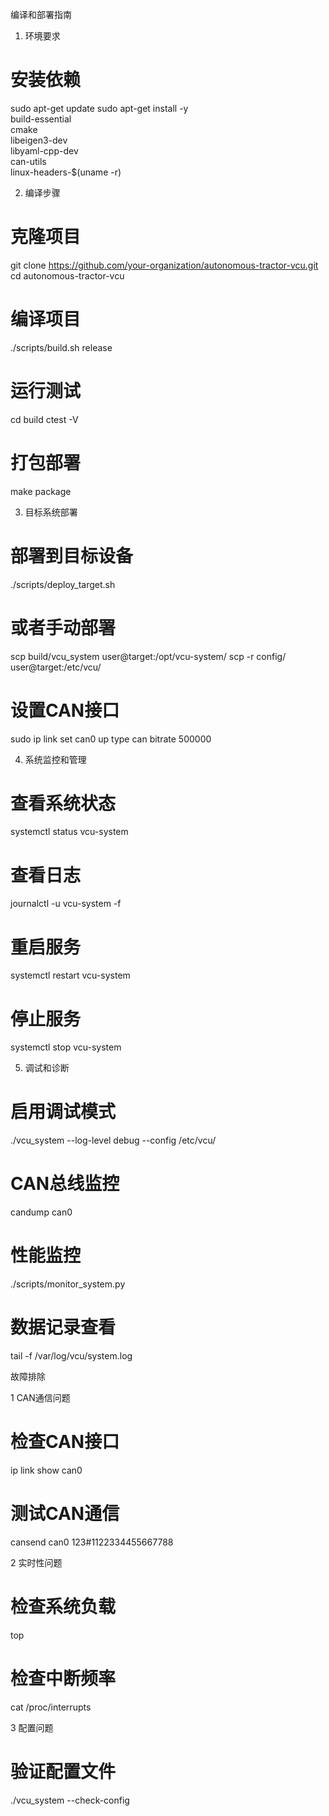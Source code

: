 编译和部署指南

1. 环境要求

# 安装依赖
sudo apt-get update
sudo apt-get install -y \
    build-essential \
    cmake \
    libeigen3-dev \
    libyaml-cpp-dev \
    can-utils \
    linux-headers-$(uname -r)

2. 编译步骤

# 克隆项目
git clone https://github.com/your-organization/autonomous-tractor-vcu.git
cd autonomous-tractor-vcu

# 编译项目
./scripts/build.sh release

# 运行测试
cd build
ctest -V

# 打包部署
make package

3. 目标系统部署

# 部署到目标设备
./scripts/deploy_target.sh

# 或者手动部署
scp build/vcu_system user@target:/opt/vcu-system/
scp -r config/ user@target:/etc/vcu/

# 设置CAN接口
sudo ip link set can0 up type can bitrate 500000

4. 系统监控和管理

# 查看系统状态
systemctl status vcu-system

# 查看日志
journalctl -u vcu-system -f

# 重启服务
systemctl restart vcu-system

# 停止服务
systemctl stop vcu-system

5. 调试和诊断

# 启用调试模式
./vcu_system --log-level debug --config /etc/vcu/

# CAN总线监控
candump can0

# 性能监控
./scripts/monitor_system.py

# 数据记录查看
tail -f /var/log/vcu/system.log

故障排除

1 CAN通信问题

# 检查CAN接口
ip link show can0

# 测试CAN通信
cansend can0 123#1122334455667788

2 实时性问题

# 检查系统负载
top

# 检查中断频率
cat /proc/interrupts

3 配置问题

# 验证配置文件
./vcu_system --check-config

